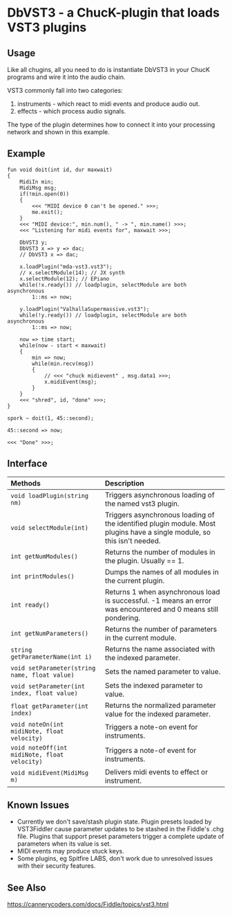 # DbVST3 - a ChucK-plugin that loads VST3 plugins

## Usage

Like all chugins, all you need to do is instantiate DbVST3 in your ChucK 
programs and wire it into the audio chain.  

VST3 commonly fall into two categories:

1. instruments - which react to midi events and produce audio out.
2. effects - which process audio signals.

The type of the plugin determines how to connect it into your processing
network and shown in this example.

## Example

````ck
fun void doit(int id, dur maxwait)
{
    MidiIn min;
    MidiMsg msg;
    if(!min.open(0))
    {
        <<< "MIDI device 0 can't be opened." >>>;
        me.exit();
    }
    <<< "MIDI device:", min.num(), " -> ", min.name() >>>;
    <<< "Listening for midi events for", maxwait >>>;

    DbVST3 y;
    DbVST3 x => y => dac;
    // DbVST3 x => dac;

    x.loadPlugin("mda-vst3.vst3");
    // x.selectModule(14); // JX synth
    x.selectModule(12); // EPiano
    while(!x.ready()) // loadplugin, selectModule are both asynchronous
        1::ms => now;

    y.loadPlugin("ValhallaSupermassive.vst3");
    while(!y.ready()) // loadplugin, selectModule are both asynchronous
        1::ms => now;

    now => time start;
    while(now - start < maxwait)
    {
        min => now;
        while(min.recv(msg))
        {
            // <<< "chuck midievent" , msg.data1 >>>;
            x.midiEvent(msg);
        }
    }
    <<< "shred", id, "done" >>>;
}

spork ~ doit(1, 45::second);

45::second => now;

<<< "Done" >>>;
````

## Interface

| Methods                                       | Description                                                                                                              |
| :-------------------------------------------- | :----------------------------------------------------------------------------------------------------------------------- |
| `void loadPlugin(string nm)`                  | Triggers asynchronous loading of the named vst3 plugin.                                                                  |
| `void selectModule(int)`                      | Triggers asynchronous loading of the identified plugin module.  Most plugins have a single module, so this isn't needed. |
| `int getNumModules()`                         | Returns the number of modules in the plugin. Usually == 1.                                                               |
| `int printModules()`                          | Dumps the names of all modules in the current plugin.                                                                    |
| `int ready()`                                 | Returns 1 when asynchronous load is successful. -1 means an error was encountered and 0 means still pondering.           |
| `int getNumParameters()`                      | Returns the number of parameters in the current module.                                                                  |
| `string getParameterName(int i)`              | Returns the name associated with the indexed parameter.                                                                  |
| `void setParameter(string name, float value)` | Sets the named parameter to value.                                                                                       |
| `void setParameter(int index, float value)`   | Sets the indexed parameter to value.                                                                                     |
| `float getParameter(int index)`               | Returns the normalized parameter value for the indexed parameter.                                                        |
| `void noteOn(int midiNote, float velocity)`   | Triggers a note-on event for instruments.                                                                                |
| `void noteOff(int midiNote, float velocity)`  | Triggers a note-of event for instruments.                                                                                |
| `void midiEvent(MidiMsg m)`                   | Delivers midi events to effect or instrument.                                                                            |

## Known Issues

* Currently we don't save/stash plugin state. Plugin presets loaded
  by VST3Fiddler cause parameter updates to be stashed in the Fiddle's .chg 
  file. Plugins that support preset parameters trigger a complete update of
  parameters when its value is set.
* MIDI events may produce stuck keys.
* Some plugins, eg Spitfire LABS, don't work due to unresolved issues with
  their security features. 

## See Also

https://cannerycoders.com/docs/Fiddle/topics/vst3.html

